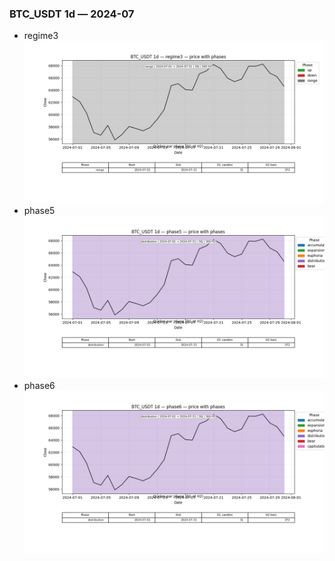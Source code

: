 ### BTC_USDT 1d — 2024-07

- regime3
![BTC_USDT_1d_regime3_2024-07_phase_price.png](outputs/fourier/phase_monthly/BTC_USDT/1d/2024/2024-07/BTC_USDT_1d_regime3_2024-07_phase_price.png)
- phase5
![BTC_USDT_1d_phase5_2024-07_phase_price.png](outputs/fourier/phase_monthly/BTC_USDT/1d/2024/2024-07/BTC_USDT_1d_phase5_2024-07_phase_price.png)
- phase6
![BTC_USDT_1d_phase6_2024-07_phase_price.png](outputs/fourier/phase_monthly/BTC_USDT/1d/2024/2024-07/BTC_USDT_1d_phase6_2024-07_phase_price.png)